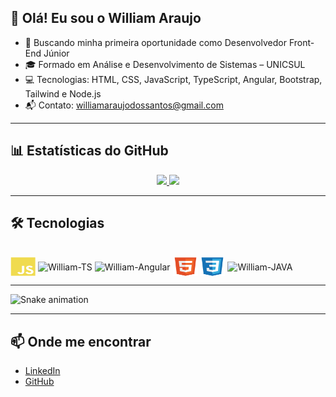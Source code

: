 ## 👋 Olá! Eu sou o William Araujo

- 🎯 Buscando minha primeira oportunidade como Desenvolvedor Front-End Júnior  
- 🎓 Formado em Análise e Desenvolvimento de Sistemas – UNICSUL  
- 💻 Tecnologias: HTML, CSS, JavaScript, TypeScript, Angular, Bootstrap, Tailwind e Node.js  
- 📬 Contato: williamaraujodossantos@gmail.com  

---

## 📊 Estatísticas do GitHub

<div align="center">
  <a href="https://github.com/william3002">
    <img height="180em" src="https://github-readme-stats.vercel.app/api?username=william3002&show_icons=true&theme=dracula&include_all_commits=true&count_private=true"/>
    <img height="180em" src="https://github-readme-stats.vercel.app/api/top-langs/?username=william3002&layout=compact&langs_count=7&theme=dracula"/>
  </a>
</div>

---

## 🛠️ Tecnologias

<div style="display: inline_block"><br>
  <img align="center" alt="William-Js" height="30" width="40" src="https://raw.githubusercontent.com/devicons/devicon/master/icons/javascript/javascript-plain.svg">
  <img align="center" alt="William-TS" height="30" width="40" src="https://cdn.jsdelivr.net/gh/devicons/devicon/icons/typescript/typescript-original.svg">
  <img align="center" alt="William-Angular" height="30" width="40" src="https://cdn.jsdelivr.net/gh/devicons/devicon/icons/angularjs/angularjs-original.svg">
  <img align="center" alt="William-HTML" height="30" width="40" src="https://raw.githubusercontent.com/devicons/devicon/master/icons/html5/html5-original.svg">
  <img align="center" alt="William-CSS" height="30" width="40" src="https://raw.githubusercontent.com/devicons/devicon/master/icons/css3/css3-original.svg">
  <img align="center" alt="William-JAVA" height="30" width="40" src="https://cdn.jsdelivr.net/gh/devicons/devicon/icons/java/java-original.svg">
</div>

---

![Snake animation](https://github.com/william3002/william3002/blob/output/github-contribution-grid-snake.svg)

---

## 📫 Onde me encontrar

- [LinkedIn](https://www.linkedin.com/in/william-araujo-3a6680256/)  
- [GitHub](https://github.com/william3002)  
